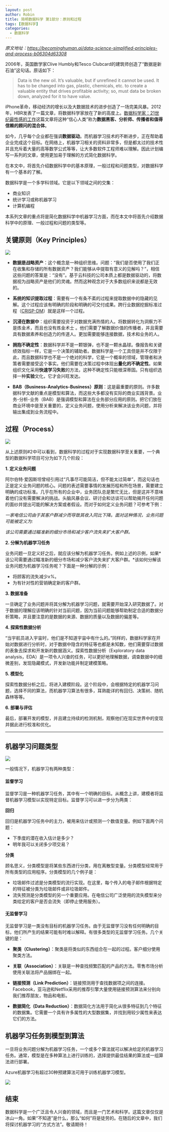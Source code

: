 ```yaml
---
layout: post
author: Robin
title: 简明数据科学 第1部分：原则和过程
tags: [数据科学]
categories:
  - 数据科学 
--- 
```


_原文地址：https://becominghuman.ai/data-science-simplified-principles-and-process-b06304d63308_

2006年，英国数学家Clive Humbly和Tesco Clubcard的建筑师创造了“数据是新石油”这句话。原话如下：

> Data is the new oil. It’s valuable, but if unrefined it cannot be used. It has to be changed into gas, plastic, chemicals, etc. to create a valuable entity that drives profitable activity; so, must data be broken down, analyzed for it to have value.

iPhone革命，移动经济的增长以及大数据技术的进步创造了一场完美风暴。2012年，HBR发表了一篇文章，将数据科学家放在了新的高度上。[数据科学家：21世纪最性感的工作](https://hbr.org/2012/10/data-scientist-the-sexiest-job-of-the-21st-century)这篇文章将这种“信心人类”称为**数据黑客、分析师、传播者和值得信赖的顾问的混合体**。

如今，几乎每个企业都在强调**数据驱动**。而机器学习技术的不断进步，正在帮助着企业完成这个目标。在网络上，机器学习相关的资料非常多，但是都太过的技术性并且充斥着大量的高等数学公式等等，让大多数软件工程师难以理解。因此计划编写一系列的文章，使用更加易于理解的方式简化数据科学。
 
在本文中，将首先介绍数据科学中的基本原理，一般过程和问题类型，对数据科学有一个基本的了解。

数据科学是一个多学科领域。它是以下领域之间的交集：

* 商业知识
* 统计学习或称机器学习
* 计算机编程

本系列文章的重点将是简化数据科学中机器学习方面，而在本文中将首先介绍数据科学中的原理、一般过程和问题的类型等。

## 关键原则（Key Principles）
 
![](/assets/simple_data_science/1/Key-Principles.png)

* **数据是战略资产**：这个概念是一种组织思维。问题：“我们是否使用了我们正在收集和存储的所有数据资产？我们能够从中提取有意义的见解吗？”，相信这些问题的答案是：“没有”。基于云科技的公司本质上都是数据驱动的，将数据视为战略资产是他们的灵魂。然而这种观念对于大多数组织来说都是无效的。

* **系统的知识提取过程**：需要有一个有条不紊的过程来提取数据中的隐藏的见解。这个过程应该有明确的阶段和明确的可交付成果。跨行业数据挖掘标准过程（[CRISP-DM](https://en.wikipedia.org/wiki/Cross_Industry_Standard_Process_for_Data_Mining)）就是这样一个过程。

* **沉浸在数据中**：组织需要投资于对数据充满热情的人。将数据转化为洞察力不是炼金术，而且也没有炼金术士
。他们需要了解数据价值的传播者，并且需要具有数据素养和创造力的传道人。更加需要能够连接数据，技术和业务的人。

* **拥抱不确定性**：数据科学并不是一颗银弹，也不是一颗水晶球。像报告和关键绩效指标一样，它是一个决策的辅助者。数据科学是一个工具但是并不仅限于此，而且数据科学也不是一个绝对的科学，它是一个概率的领域，管理者和决策者需要接受这个事实。他们需要在决策过程中体现出**量化的不确定性**。如果组织文化采用**快速学习失败**的方法，这种不确定性只能根深蒂固。只有组织选择一种**实验**文化，它才会兴旺发达。

* **BAB（Business-Analytics-Business）原则**：这是最重要的原则。许多数据科学文献的重点是模型和算法，而这些大多都没有实际的商业实践背景。业务-分析-业务（BAB）是强调模型和算法在业务部分应用的原则。把它们放在商业环境中是至关重要的，定义业务问题，使用分析来解决该业务问题，并将输出集成到业务流程中。 

## 过程（Process）

![](/assets/simple_data_science/1/Process.png)

从上述原则#2中可以看到，数据科学的过程对于实现数据科学至关重要，一个典型的数据科学项目可分为如下几个阶段：

**1. 定义业务问题**

阿尔伯特·爱因斯坦曾经引用过“凡事尽可能简洁，但不能太过简单”，而这句话也正是定义业务问题的核心。问题的表述需要事情的发展历程和所在场景，需要建立明确的成功标准。几乎在所有的企业中，业务团队总是繁忙无比，但是这并不意味着他们没有需要解决的挑战。头脑风暴会议、研讨会和访谈可以帮助揭开任何问题的面纱并提出可能的解决方案或者假设。而对于如何定义业务问题？可参考下例：

_一家电信公司由于其客户群减少而导致其收入同比下降。面对这种情况，业务问题可能被定义为:_

_该公司需要通过瞄准新的细分市场和减少客户流失来扩大客户群。_

**2. 分解为机器学习任务**

业务问题一旦定义好之后，就应该分解为机器学习任务。例如上述的示例，如果*该公司需要通过瞄准新的细分市场和减少客户流失来扩大客户群。*该如何分解该业务问题为机器学习任务呢？下面是一种分解的示例：

* 将顾客的流失减少*x%*。
* 为有针对性的营销确定新的客户群。

**3. 数据准备**

一旦确定了业务问题并将其分解为机器学习问题，就需要开始深入研究数据了。对于数据的理解应该明确的针对当前问题，因为当前问题能够帮助制定合适的数据分析策略，并且要注意的是数据的来源、数据的质量以及数据的偏差等。

**4. 探索性数据分析**

“当宇航员进入宇宙时，他们是不知道宇宙中有什么的。”同样的，数据科学家在开始对数据进行分析时，对于数据中隐含的特征等也都是未知数，他们需要穿过数据的表象去探求和开发新的数据涵义。探索性数据分析（Exploratory data analysis，EDA）是一项令人兴奋的任务，可以更好地理解数据，调查数据中的细微差别，发现隐藏模式，开发新功能并制定建模策略。

**5. 模型化**

探索性数据分析之后，将进入建模阶段。这个阶段中，会根据特定的机器学习问题，选择不同的算法，而机器学习算法有很多，耳熟能详的有回归、决策树、随机森林等等。

**6. 部署与评估**

最后，部署开发的模型，并且建立持续的检测机制，观察他们在现实世界中的变现并据此进行校准和优化。

___

## 机器学习问题类型

![](/assets/simple_data_science/1/MachineLearningTypes.png)

一般情况下，机器学习有两种类型：

#### 监督学习
	
监督学习是一种机器学习任务，其中有一个明确的目标。从概念上讲，建模者将监督机器学习模型以实现特定目标。监督学习可以进一步分为两类：

**回归**

回归是机器学习任务中的主力，被用来估计或预测一个数值变量。例如下面两个问题：

* 下季度的潜在收入估计是多少？
* 明年我可以关闭多少项交易？

**分类**

顾名思义，分类模型是将某些东西进行分类，用在离散型变量。分类模型经常用于所有类型的应用程序。分类模型的几个例子是：

* 垃圾邮件过滤是分类模型的流行实现。在这里，每个传入的电子邮件根据特定的特征被分类为垃圾邮件或非垃圾邮件。
* 流失预测是分类模型的另一个重要应用。在电信公司广泛使用的流失模型来分类给定的客户是否会流失（即停止使用服务）。

#### 无监督学习

无监督学习是一类没有目标的机器学习任务。由于无监督学习没有任何明确的目标，他们所产生的结果可能有时难以解释。有很多类型的无监督学习任务。几个关键的是：

* **聚类（Clustering）**：聚类是将类似的东西组合在一起的过程。客户细分使用聚类方法。

* **关联（Association）**：关联是一种查找频繁匹配的产品的方法。零售市场分析使用关联法将产品捆绑在一起。

* **链接预测（Link Prediction）**：链接预测用于查找数据项之间的连接。 Facebook，亚马逊和Netflix采用的推荐引擎大量使用链接预测算法来分别向我们推荐朋友，物品和电影。

* **数据简化（Data Reduction）**：数据简化方法用于简化从很多特征到几个特征的数据集。它需要一个具有许多属性的大型数据集，并找到用较少属性来表达它们的方法。

## 机器学习任务到模型到算法

一旦将业务问题分解为机器学习任务，一个或多个算法就可以解决给定的机器学习任务。通常，模型是在多种算法上进行训练的，选择提供最佳结果的算法或一组算法进行部署。

Azure机器学习有超过30种预建算法可用于训练机器学习模型。

![](/assets/simple_data_science/1/Azure-MachineLearning.png)

## 结束

数据科学是一个广泛且令人兴奋的领域，而且是一门艺术和科学。这篇文章仅仅是冰山一角。如果“不知道”是什么，那么“如何”将是徒劳的。在随后的文章中，我们将探讨机器学习的“方式方法”。敬请期待！



